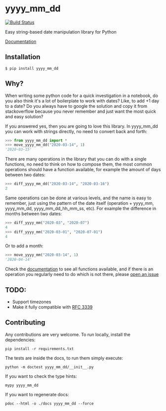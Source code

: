 # yyyy_mm_dd

[![Build Status](https://img.shields.io/github/workflow/status/rogeriochaves/yyyy_mm_dd/Python%20package?style=for-the-badge)](https://github.com/rogeriochaves/yyyy_mm_dd/actions)

Easy string-based date manipulation library for Python

[Documentation](https://rogeriochaves.github.io/yyyy_mm_dd/yyyy_mm_dd/index.html)

## Installation

    $ pip install yyyy_mm_dd

## Why?

When writing some python code for a quick investigation in a notebook, do you also think it's a lot of boilerplate to work with dates? Like, to add +1 day to a date? Do you always have to google the solution and copy it from stackoverflow because you never remember and just want the most quick and easy solution?

If you answered yes, then you are going to love this library. In yyyy_mm_dd you can work with strings directly, no need to convert back and forth:

```python
>>> from yyyy_mm_dd import *
>>> move_yyyy_mm_dd("2020-03-14", 1)
'2020-03-15'
```

There are many operations in the library that you can do with a single functions, no need to think on how to compose them, the most common operations should have a function available, for example the amount of days between two dates:

```python
>>> diff_yyyy_mm_dd("2020-03-14", "2020-03-16")
2
```

Same operations can be done at various levels, and the name is easy to remember, just using the pattern of the date itself (operation + yyyy_mm, yyyy_mm_dd, yyyy_mm_dd_hh_mm_ss, etc). For example the difference in months between two dates:

```python
>>> diff_yyyy_mm("2020-03", "2020-07")
4
>>> diff_yyyy_mm("2020-03-01", "2020-07-01")
4
```

Or to add a month:

```python
>>> move_yyyy_mm("2020-03-14", 1)
'2020-04-14'
```

Check the [documentation](https://rogeriochaves.github.io/yyyy_mm_dd/yyyy_mm_dd/index.html) to see all functions available, and if there is an operation you regularly need to do which is not there, please [open an issue](https://github.com/rogeriochaves/yyyy_mm_dd/issues)

## TODO:

- Support timezones
- Make it fully compatible with [RFC 3339](https://tools.ietf.org/html/rfc3339)

## Contributing

Any contributions are very welcome. To run locally, install the dependencies:

```
pip install -r requirements.txt
```

The tests are inside the docs, to run them simply execute:

```
python -m doctest yyyy_mm_dd/__init__.py
```

If you want to check the type hints:

```
mypy yyyy_mm_dd
```

If you want to regenerate docs:

```
pdoc --html -o ./docs yyyy_mm_dd --force
```
